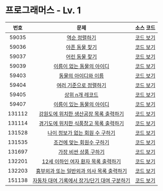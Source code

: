 # 프로그래머스 - Lv. 1

|번호|문제|소스 코드|
|:-:|:-:|:-:|
|59035|[역순 정렬하기](https://school.programmers.co.kr/learn/courses/30/lessons/59036)|[코드 보기](https://github.com/kimta2hwan/sql-problem-solving/blob/main/programmers/level1/src/P59036.sql)|
|59036|[아픈 동물 찾기](https://school.programmers.co.kr/learn/courses/30/lessons/59036)|[코드 보기](https://github.com/kimta2hwan/sql-problem-solving/blob/main/programmers/level1/src/P59036.sql)|
|59037|[어린 동물 찾기](https://school.programmers.co.kr/learn/courses/30/lessons/59037)|[코드 보기](https://github.com/kimta2hwan/sql-problem-solving/blob/main/programmers/level1/src/P59037.sql)|
|59039|[이름이 없는 동물의 아이디](https://school.programmers.co.kr/learn/courses/30/lessons/59039)|[코드 보기](https://github.com/kimta2hwan/sql-problem-solving/blob/main/programmers/level1/src/P59039.sql)|
|59403|[동물의 아이디와 이름](https://school.programmers.co.kr/learn/courses/30/lessons/59403)|[코드 보기](https://github.com/kimta2hwan/sql-problem-solving/blob/main/programmers/level1/src/P59403.sql)|
|59404|[여러 기준으로 정렬하기](https://school.programmers.co.kr/learn/courses/30/lessons/59404)|[코드 보기](https://github.com/kimta2hwan/sql-problem-solving/blob/main/programmers/level1/src/P59404.sql)|
|59405|[상위 n개 레코드](https://school.programmers.co.kr/learn/courses/30/lessons/59405)|[코드 보기](https://github.com/kimta2hwan/sql-problem-solving/blob/main/programmers/level1/src/P59405.sql)|
|59407|[이름이 있는 동물의 아이디](https://school.programmers.co.kr/learn/courses/30/lessons/59407)|[코드 보기](https://github.com/kimta2hwan/sql-problem-solving/blob/main/programmers/level1/src/P59407.sql)|
|131112|[강원도에 위치한 생산공장 목록 출력하기](https://school.programmers.co.kr/learn/courses/30/lessons/131112)|[코드 보기](https://github.com/kimta2hwan/sql-problem-solving/blob/main/programmers/level1/src/P131112.sql)|
|131114|[경기도에 위치한 식품창고 목록 출력하기](https://school.programmers.co.kr/learn/courses/30/lessons/131114)|[코드 보기](https://github.com/kimta2hwan/sql-problem-solving/blob/main/programmers/level1/src/P131114.sql)|
|131528|[나이 정보가 없는 회원 수 구하기](https://school.programmers.co.kr/learn/courses/30/lessons/131528)|[코드 보기](https://github.com/kimta2hwan/sql-problem-solving/blob/main/programmers/level1/src/P131528.sql)|
|131535|[조건에 맞는 회원수 구하기](https://school.programmers.co.kr/learn/courses/30/lessons/131535)|[코드 보기](https://github.com/kimta2hwan/sql-problem-solving/blob/main/programmers/level1/src/P131535.sql)|
|131697|[가장 비싼 상품 구하기](https://school.programmers.co.kr/learn/courses/30/lessons/131697)|[코드 보기](https://github.com/kimta2hwan/sql-problem-solving/blob/main/programmers/level1/src/P131697.sql)|
|132201|[12세 이하인 여자 환자 목록 출력하기](https://school.programmers.co.kr/learn/courses/30/lessons/132201)|[코드 보기](https://github.com/kimta2hwan/sql-problem-solving/blob/main/programmers/level1/src/P132201.sql)|
|132203|[흉부외과 또는 일반외과 의사 목록 출력하기](https://school.programmers.co.kr/learn/courses/30/lessons/132203)|[코드 보기](https://github.com/kimta2hwan/sql-problem-solving/blob/main/programmers/level1/src/P132203.sql)|
|151138|[자동차 대여 기록에서 장기/단기 대여 구분하기](https://school.programmers.co.kr/learn/courses/30/lessons/151138)|[코드 보기](https://github.com/kimta2hwan/sql-problem-solving/blob/main/programmers/level1/src/P151138.sql)|
